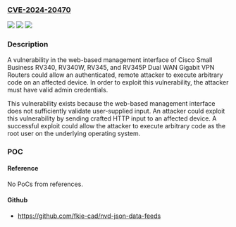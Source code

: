 ### [CVE-2024-20470](https://cve.mitre.org/cgi-bin/cvename.cgi?name=CVE-2024-20470)
![](https://img.shields.io/static/v1?label=Product&message=Cisco%20Small%20Business%20RV%20Series%20Router%20Firmware&color=blue)
![](https://img.shields.io/static/v1?label=Version&message=%3D%201.0.01.17%20&color=brighgreen)
![](https://img.shields.io/static/v1?label=Vulnerability&message=Improper%20Neutralization%20of%20Expression%2FCommand%20Delimiters&color=brighgreen)

### Description

A vulnerability in the web-based management interface of Cisco Small Business RV340, RV340W, RV345, and RV345P Dual WAN Gigabit VPN Routers could allow an authenticated, remote attacker to execute arbitrary code on an affected device. In order to exploit this vulnerability, the attacker must have valid admin credentials.This vulnerability exists because the web-based management interface does not sufficiently validate user-supplied input. An attacker could exploit this vulnerability by sending crafted HTTP input to an affected device. A successful exploit could allow the attacker to execute arbitrary code as the root user on the underlying operating system.

### POC

#### Reference
No PoCs from references.

#### Github
- https://github.com/fkie-cad/nvd-json-data-feeds

